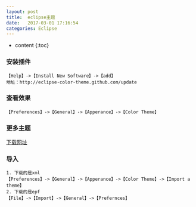 ```yaml
---
layout: post
title:  eclipse主题
date:   2017-03-01 17:16:54
categories: Eclipse
---
```


* content
{:toc}

### 安装插件
```
【Help】->【Install New Software】->【add】  
地址：http://eclipse-color-theme.github.com/update
```
### 查看效果
```
【Preferences】->【General】->【Apperance】->【Color Theme】
```
### 更多主题

[下载网址](http://www.eclipsecolorthemes.org/)

### 导入
```
1. 下载的是xml  
【Preferences】->【General】->【Apperance】->【Color Theme】->【Import a theme】
2. 下载的是epf  
【File】->【Import】->【General】->【Prefernces】
```